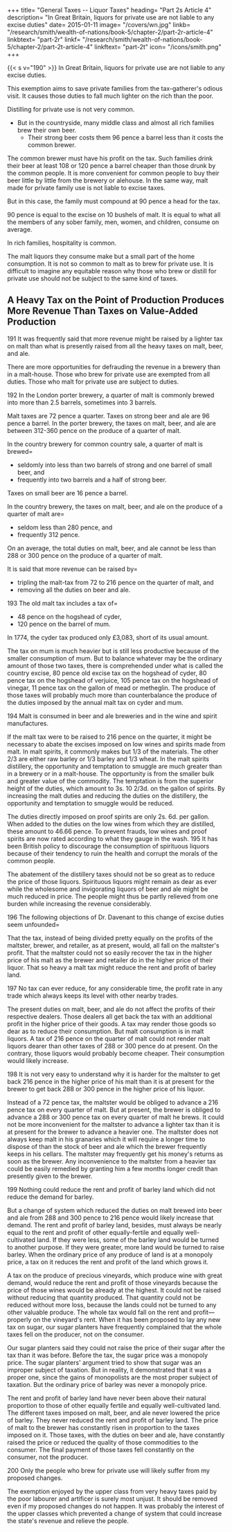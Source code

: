 +++
title=  "General Taxes -- Liquor Taxes"
heading=  "Part 2s Article 4"
description=  "In Great Britain, liquors for private use are not liable to any excise duties"
date=  2015-01-11
image=  "/covers/wn.jpg"
linkb=  "/research/smith/wealth-of-nations/book-5/chapter-2/part-2r-article-4"
linkbtext=  "part-2r"
linkf=  "/research/smith/wealth-of-nations/book-5/chapter-2/part-2t-article-4"
linkftext=  "part-2t"
icon=  "/icons/smith.png"
+++


{{< s v="190" >}} In Great Britain, liquors for private use are not liable to any excise duties.

This exemption aims to save private families from the tax-gatherer's odious visit.
It causes those duties to fall much lighter on the rich than the poor.

Distilling for private use is not very common.
- But in the countryside, many middle class and almost all rich families brew their own beer.
  - Their strong beer costs them 96 pence a barrel less than it costs the common brewer.

The common brewer must have his profit on the tax. Such families drink their beer at least 108 or 120 pence a barrel cheaper than those drunk by the common people.
It is more convenient for common people to buy their beer little by little from the brewery or alehouse.
In the same way, malt made for private family use is not liable to excise taxes.

But in this case, the family must compound at 90 pence a head for the tax.

90 pence is equal to the excise on 10 bushels of malt. It is equal to what all the members of any sober family, men, women, and children, consume on average.

In rich families, hospitality is common.

The malt liquors they consume make but a small part of the home consumption.
It is not so common to malt as to brew for private use.
It is difficult to imagine any equitable reason why those who brew or distill for private use should not be subject to the same kind of taxes.


## A Heavy Tax on the Point of Production Produces More Revenue Than Taxes on Value-Added Production

191 It was frequently said that more revenue might be raised by a lighter tax on malt than what is presently raised from all the heavy taxes on malt, beer, and ale.

There are more opportunities for defrauding the revenue in a brewery than in a malt-house.
Those who brew for private use are exempted from all duties.
Those who malt for private use are subject to duties.

192 In the London porter brewery, a quarter of malt is commonly brewed into more than 2.5 barrels, sometimes into 3 barrels.

Malt taxes are 72 pence a quarter.
Taxes on strong beer and ale are 96 pence a barrel.
In the porter brewery, the taxes on malt, beer, and ale are between 312-360 pence on the produce of a quarter of malt.

In the country brewery for common country sale, a quarter of malt is brewed= 
- seldomly into less than two barrels of strong and one barrel of small beer, and
- frequently into two barrels and a half of strong beer.

Taxes on small beer are 16 pence a barrel.

In the country brewery, the taxes on malt, beer, and ale on the produce of a quarter of malt are= 
- seldom less than 280 pence, and
- frequently 312 pence.

On an average, the total duties on malt, beer, and ale cannot be less than 288 or 300 pence on the produce of a quarter of malt.

It is said that more revenue can be raised by= 
- tripling the malt-tax from 72 to 216 pence on the quarter of malt, and
- removing all the duties on beer and ale.

193 The old malt tax includes a tax of= 
- 48 pence on the hogshead of cyder,
- 120 pence on the barrel of mum.

In 1774, the cyder tax produced only £3,083, short of its usual amount.

The tax on mum is much heavier but is still less productive because of the smaller consumption of mum.
But to balance whatever may be the ordinary amount of those two taxes, there is comprehended under what is called the country excise,
80 pence old excise tax on the hogshead of cyder,
80 pence tax on the hogshead of verjuice,
105 pence tax on the hogshead of vinegar,
11 pence tax on the gallon of mead or metheglin.
The produce of those taxes will probably much more than counterbalance the produce of the duties imposed by the annual malt tax on cyder and mum.

194 Malt is consumed in beer and ale breweries and in the wine and spirit manufactures.

If the malt tax were to be raised to 216 pence on the quarter, it might be necessary to abate the excises imposed on low wines and spirits made from malt.
In malt spirits, it commonly makes but 1/3 of the materials.
The other 2/3 are either raw barley or 1/3 barley and 1/3 wheat.
In the malt spirits distillery, the opportunity and temptation to smuggle are much greater than in a brewery or in a malt-house.
The opportunity is from the smaller bulk and greater value of the commodity.
The temptation is from the superior height of the duties, which amount to 3s. 10 2/3d. on the gallon of spirits.
By increasing the malt duties and reducing the duties on the distillery, the opportunity and temptation to smuggle would be reduced.

The duties directly imposed on proof spirits are only 2s. 6d. per gallon.
When added to the duties on the low wines from which they are distilled, these amount to 46.66 pence.
To prevent frauds, low wines and proof spirits are now rated according to what they gauge in the wash.
195 It has been British policy to discourage the consumption of spirituous liquors because of their tendency to ruin the health and corrupt the morals of the common people.

The abatement of the distillery taxes should not be so great as to reduce the price of those liquors.
Spirituous liquors might remain as dear as ever while the wholesome and invigorating liquors of beer and ale might be much reduced in price.
The people might thus be partly relieved from one burden while increasing the revenue considerably.

196 The following objections of Dr. Davenant to this change of excise duties seem unfounded= 

That the tax, instead of being divided pretty equally on the profits of the maltster, brewer, and retailer, as at present, would, all fall on the maltster's profit.
That the maltster could not so easily recover the tax in the higher price of his malt as the brewer and retailer do in the higher price of their liquor.
That so heavy a malt tax might reduce the rent and profit of barley land.

<!-- Charles Davenant -->

197 No tax can ever reduce, for any considerable time, the profit rate in any trade which always keeps its level with other nearby trades.

The present duties on malt, beer, and ale do not affect the profits of their respective dealers.
Those dealers all get back the tax with an additional profit in the higher price of their goods.
A tax may render those goods so dear as to reduce their consumption.
But malt consumption is in malt liquors.
A tax of 216 pence on the quarter of malt could not render malt liquors dearer than other taxes of 288 or 300 pence do at present.
On the contrary, those liquors would probably become cheaper.
Their consumption would likely increase.

198 It is not very easy to understand why it is harder for the maltster to get back 216 pence in the higher price of his malt than it is at present for the brewer to get back 288 or 300 pence in the higher price of his liquor.

Instead of a 72 pence tax, the maltster would be obliged to advance a 216 pence tax on every quarter of malt.
But at present, the brewer is obliged to advance a 288 or 300 pence tax on every quarter of malt he brews.
It could not be more inconvenient for the maltster to advance a lighter tax than it is at present for the brewer to advance a heavier one.
The maltster does not always keep malt in his granaries which it will require a longer time to dispose of than the stock of beer and ale which the brewer frequently keeps in his cellars.
The maltster may frequently get his money's returns as soon as the brewer.
Any inconvenience to the maltster from a heavier tax could be easily remedied by granting him a few months longer credit than presently given to the brewer.

199 Nothing could reduce the rent and profit of barley land which did not reduce the demand for barley.

But a change of system which reduced the duties on malt brewed into beer and ale from 288 and 300 pence to 216 pence would likely increase that demand.
The rent and profit of barley land, besides, must always be nearly equal to the rent and profit of other equally-fertile and equally well-cultivated land.
If they were less, some of the barley land would be turned to another purpose.
If they were greater, more land would be turned to raise barley.
When the ordinary price of any produce of land is at a monopoly price, a tax on it reduces the rent and profit of the land which grows it.

A tax on the produce of precious vineyards, which produce wine with great demand, would reduce the rent and profit of those vineyards because the price of those wines would be already at the highest.
It could not be raised without reducing that quantity produced.
That quantity could not be reduced without more loss, because the lands could not be turned to any other valuable produce.
The whole tax would fall on the rent and profit—properly on the vineyard's rent.
When it has been proposed to lay any new tax on sugar, our sugar planters have frequently complained that the whole taxes fell on the producer, not on the consumer.

Our sugar planters said they could not raise the price of their sugar after the tax than it was before.
Before the tax, the sugar price was a monopoly price.
The sugar planters' argument tried to show that sugar was an improper subject of taxation.
But in reality, it demonstrated that it was a proper one, since the gains of monopolists are the most proper subject of taxation.
But the ordinary price of barley was never a monopoly price.

The rent and profit of barley land have never been above their natural proportion to those of other equally fertile and equally well-cultivated land.
The different taxes imposed on malt, beer, and ale never lowered the price of barley.
They never reduced the rent and profit of barley land.
The price of malt to the brewer has constantly risen in proportion to the taxes imposed on it.
Those taxes, with the duties on beer and ale, have constantly raised the price or reduced the quality of those commodities to the consumer.
The final payment of those taxes fell constantly on the consumer, not the producer.

200 Only the people who brew for private use will likely suffer from my proposed changes.

The exemption enjoyed by the upper class from very heavy taxes paid by the poor labourer and artificer is surely most unjust.
It should be removed even if my proposed changes do not happen.
It was probably the interest of the upper classes which prevented a change of system that could increase the state's revenue and relieve the people.

